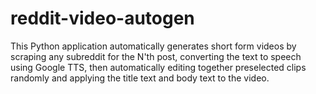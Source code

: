 # reddit-video-autogen
This Python application automatically generates short form videos by scraping any subreddit for the N'th post, converting the text to speech using Google TTS, then automatically editing together preselected clips randomly and applying the title text and body text to the video.
